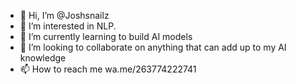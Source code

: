 - 👋 Hi, I’m @Joshsnailz
- 👀 I’m interested in NLP.
- 🌱 I’m currently learning to build AI models
- 💞️ I’m looking to collaborate on anything that can add up to my AI knowledge
- 📫 How to reach me  wa.me/263774222741

<!---
Joshsnailz/Joshsnailz is a ✨ special ✨ repository because its `README.md` (this file) appears on your GitHub profile.
You can click the Preview link to take a look at your changes.
--->
